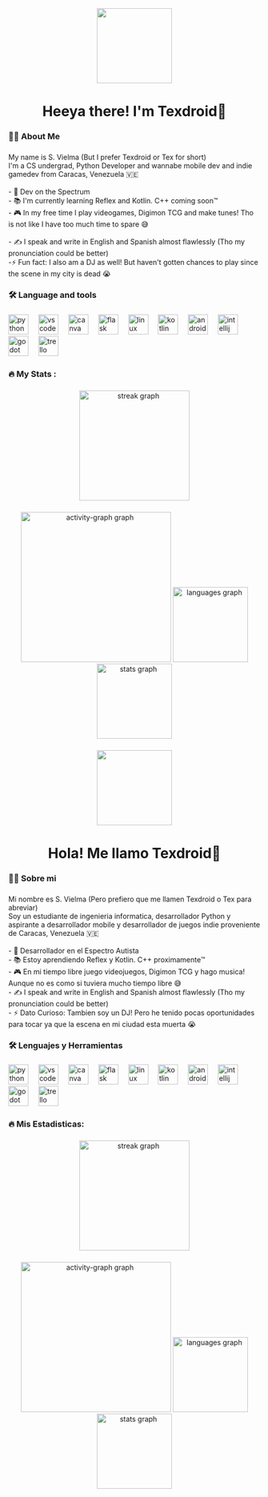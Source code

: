 <div align="center">
  <img height="150" src="https://cdn.discordapp.com/attachments/1032526762409734145/1355668310125052014/profile-pic.png?ex=67e9c400&is=67e87280&hm=b06252faff15f42b2de51bd9e087351c7426c79aca13f16c7c6525c54f2509f7&"  />
</div>

###

<h1 align="center">Heeya there! I'm Texdroid👋</h1>

###

<h3 align="left">👩‍💻  About Me</h3>

###

<p align="left">My name is S. Vielma (But I prefer Texdroid or Tex for short)<br>I'm a CS undergrad, Python Developer and wannabe mobile dev and indie gamedev from Caracas, Venezuela 🇻🇪<br><br>- 🧩 Dev on the Spectrum<br>- 📚 I'm currently learning Reflex and Kotlin. C++ coming soon™️<br>- 🎮 In my free time I play videogames, Digimon TCG and make tunes! Tho is not like I have too much time to spare 😅<br><br>- ✍ I speak and write in English and Spanish almost flawlessly (Tho my pronunciation could be better)<br>-⚡ Fun fact: I also am a DJ as well! But haven't gotten chances to play since the scene in my city is dead 😭</p>

###

<h3 align="left">🛠 Language and tools</h3>

###

<div align="left">
  <img src="https://cdn.jsdelivr.net/gh/devicons/devicon/icons/python/python-original.svg" height="40" alt="python logo"  />
  <img width="12" />
  <img src="https://cdn.jsdelivr.net/gh/devicons/devicon/icons/vscode/vscode-original.svg" height="40" alt="vscode logo"  />
  <img width="12" />
  <img src="https://cdn.jsdelivr.net/gh/devicons/devicon/icons/canva/canva-original.svg" height="40" alt="canva logo"  />
  <img width="12" />
  <img src="https://cdn.jsdelivr.net/gh/devicons/devicon/icons/flask/flask-original.svg" height="40" alt="flask logo"  />
  <img width="12" />
  <img src="https://cdn.jsdelivr.net/gh/devicons/devicon/icons/linux/linux-original.svg" height="40" alt="linux logo"  />
  <img width="12" />
  <img src="https://cdn.jsdelivr.net/gh/devicons/devicon/icons/kotlin/kotlin-original.svg" height="40" alt="kotlin logo"  />
  <img width="12" />
  <img src="https://cdn.jsdelivr.net/gh/devicons/devicon/icons/androidstudio/androidstudio-original.svg" height="40" alt="androidstudio logo"  />
  <img width="12" />
  <img src="https://cdn.jsdelivr.net/gh/devicons/devicon/icons/intellij/intellij-original.svg" height="40" alt="intellij logo"  />
  <img width="12" />
  <img src="https://cdn.jsdelivr.net/gh/devicons/devicon/icons/godot/godot-original.svg" height="40" alt="godot logo"  />
  <img width="12" />
  <img src="https://cdn.jsdelivr.net/gh/devicons/devicon/icons/trello/trello-plain.svg" height="40" alt="trello logo"  />
</div>

###

<h3 align="left">🔥   My Stats :</h3>

###

<div align="center">
  <img src="https://streak-stats.demolab.com?user=TexdroidOfficial&locale=en&mode=daily&theme=dark&hide_border=false&border_radius=5&order=3" height="220" alt="streak graph"  />
</div>

###

<div align="center">
  <img src="https://github-readme-activity-graph.vercel.app/graph?username=TexdroidOfficial&radius=16&theme=react&area=true&order=5" height="300" alt="activity-graph graph"  />
  <img src="https://github-readme-stats.vercel.app/api/top-langs?username=TexdroidOfficial&locale=en&hide_title=false&layout=compact&card_width=320&langs_count=5&theme=dracula&hide_border=false&order=2" height="150" alt="languages graph"  />
  <img src="https://github-readme-stats.vercel.app/api?username=TexdroidOfficial&hide_title=false&hide_rank=false&show_icons=true&include_all_commits=true&count_private=true&disable_animations=false&theme=dracula&locale=en&hide_border=false&order=1" height="150" alt="stats graph"  />
</div>

###

###

<div align="center">
  <img height="150" src="https://cdn.discordapp.com/attachments/1032526762409734145/1355668310125052014/profile-pic.png?ex=67e9c400&is=67e87280&hm=b06252faff15f42b2de51bd9e087351c7426c79aca13f16c7c6525c54f2509f7&"  />
</div>

###

<h1 align="center">Hola! Me llamo Texdroid👋</h1>

###

<h3 align="left">👩‍💻  Sobre mi</h3>

###

<p align="left">Mi nombre es S. Vielma (Pero prefiero que me llamen Texdroid o Tex para abreviar)<br>Soy un estudiante de ingenieria informatica, desarrollador Python y aspirante a desarrollador mobile y desarrollador de juegos indie proveniente de Caracas, Venezuela 🇻🇪<br><br>- 🧩 Desarrollador en el Espectro Autista<br>- 📚 Estoy aprendiendo Reflex y Kotlin. C++ proximamente™️<br>- 🎮 En mi tiempo libre juego videojuegos, Digimon TCG y hago musica! Aunque no es como si tuviera mucho tiempo libre 😅<br>- ✍ I speak and write in English and Spanish almost flawlessly (Tho my pronunciation could be better)<br>- ⚡ Dato Curioso: Tambien soy un DJ! Pero he tenido pocas oportunidades para tocar ya que la escena en mi ciudad esta muerta 😭</p>

###

<h3 align="left">🛠 Lenguajes y Herramientas</h3>

###

<div align="left">
  <img src="https://cdn.jsdelivr.net/gh/devicons/devicon/icons/python/python-original.svg" height="40" alt="python logo"  />
  <img width="12" />
  <img src="https://cdn.jsdelivr.net/gh/devicons/devicon/icons/vscode/vscode-original.svg" height="40" alt="vscode logo"  />
  <img width="12" />
  <img src="https://cdn.jsdelivr.net/gh/devicons/devicon/icons/canva/canva-original.svg" height="40" alt="canva logo"  />
  <img width="12" />
  <img src="https://cdn.jsdelivr.net/gh/devicons/devicon/icons/flask/flask-original.svg" height="40" alt="flask logo"  />
  <img width="12" />
  <img src="https://cdn.jsdelivr.net/gh/devicons/devicon/icons/linux/linux-original.svg" height="40" alt="linux logo"  />
  <img width="12" />
  <img src="https://cdn.jsdelivr.net/gh/devicons/devicon/icons/kotlin/kotlin-original.svg" height="40" alt="kotlin logo"  />
  <img width="12" />
  <img src="https://cdn.jsdelivr.net/gh/devicons/devicon/icons/androidstudio/androidstudio-original.svg" height="40" alt="androidstudio logo"  />
  <img width="12" />
  <img src="https://cdn.jsdelivr.net/gh/devicons/devicon/icons/intellij/intellij-original.svg" height="40" alt="intellij logo"  />
  <img width="12" />
  <img src="https://cdn.jsdelivr.net/gh/devicons/devicon/icons/godot/godot-original.svg" height="40" alt="godot logo"  />
  <img width="12" />
  <img src="https://cdn.jsdelivr.net/gh/devicons/devicon/icons/trello/trello-plain.svg" height="40" alt="trello logo"  />
</div>

###

<h3 align="left">🔥   Mis Estadisticas:</h3>

###

<div align="center">
  <img src="https://streak-stats.demolab.com?user=TexdroidOfficial&locale=en&mode=daily&theme=dark&hide_border=false&border_radius=5&order=3" height="220" alt="streak graph"  />
</div>

###

<div align="center">
  <img src="https://github-readme-activity-graph.vercel.app/graph?username=TexdroidOfficial&radius=16&theme=react&area=true&order=5" height="300" alt="activity-graph graph"  />
  <img src="https://github-readme-stats.vercel.app/api/top-langs?username=TexdroidOfficial&locale=en&hide_title=false&layout=compact&card_width=320&langs_count=5&theme=dracula&hide_border=false&order=2" height="150" alt="languages graph"  />
  <img src="https://github-readme-stats.vercel.app/api?username=TexdroidOfficial&hide_title=false&hide_rank=false&show_icons=true&include_all_commits=true&count_private=true&disable_animations=false&theme=dracula&locale=en&hide_border=false&order=1" height="150" alt="stats graph"  />
</div>

###
